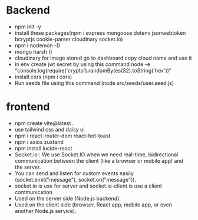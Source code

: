 # Backend

- npm init -y
- install these packages(npm i express mongoose dotenv jsonwebtoken bcryptjs cookie-parser cloudinary socket.io)
- npm i nodemon -D
- mongo harsh ()
- cloudinary for image stored go to dashboard copy cloud name and use it
- in env create jwt secret by using this command node -e "console.log(require('crypto').randomBytes(32).toString('hex'))"
- install cors (npm i cors)
- Run seeds file using this command (node src/seeds/user.seed.js)

# frontend

- npm create vite@latest .
- use tailwind css and daisy ui
- npm i react-router-dom react-hot-toast
- npm i axios zustand
- npm install lucide-react
- Socket.io : We use Socket.IO when we need real-time, bidirectional communication between the client (like a browser or mobile app) and the server.
- You can send and listen for custom events easily (socket.emit("message"), socket.on("message")).
- socket.io is use for server and socket.io-client is use a client communication
- Used on the server side (Node.js backend).
- Used on the client side (browser, React app, mobile app, or even another Node.js service).
